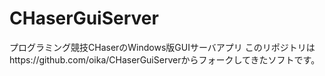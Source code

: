 # CHaserGuiServer
プログラミング競技CHaserのWindows版GUIサーバアプリ
このリポジトリはhttps://github.com/oika/CHaserGuiServerからフォークしてきたソフトです。
